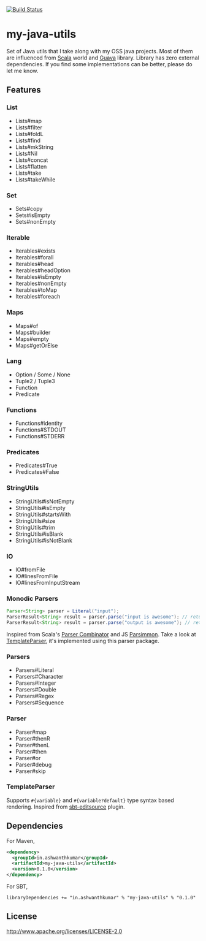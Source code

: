 [![Build Status](https://snap-ci.com/ashwanthkumar/my-java-utils/branch/master/build_image)](https://snap-ci.com/ashwanthkumar/my-java-utils/branch/master)

# my-java-utils
Set of Java utils that I take along with my OSS java projects. Most of them are influenced from [Scala](http://scala-lang.org/) world and [Guava](https://github.com/google/guava) library. Library has zero external dependencies. If you find some implementations can be better, please do let me know.

## Features
### List
- Lists#map
- Lists#filter
- Lists#foldL
- Lists#find
- Lists#mkString
- Lists#Nil
- Lists#concat
- Lists#flatten
- Lists#take
- Lists#takeWhile

### Set
- Sets#copy
- Sets#isEmpty
- Sets#nonEmpty

### Iterable
- Iterables#exists
- Iterables#forall
- Iterables#head
- Iterables#headOption
- Iterables#isEmpty
- Iterables#nonEmpty
- Iterables#toMap
- Iterables#foreach

### Maps
- Maps#of
- Maps#builder
- Maps#empty
- Maps#getOrElse

### Lang
- Option / Some / None
- Tuple2 / Tuple3
- Function
- Predicate

### Functions
- Functions#identity
- Functions#STDOUT
- Functions#STDERR

### Predicates
- Predicates#True
- Predicates#False

### StringUtils
- StringUtils#isNotEmpty
- StringUtils#isEmpty
- StringUtils#startsWith
- StringUtils#size
- StringUtils#trim
- StringUtils#isBlank
- StringUtils#isNotBlank

### IO
- IO#fromFile
- IO#linesFromFile
- IO#linesFromInputStream

### Monodic Parsers
```java
Parser<String> parser = Literal("input");
ParserResult<String> result = parser.parse("input is awesome"); // returns Success<String>
ParserResult<String> result = parser.parse("output is awesome"); // returns Failure<String>
```

Inspired from Scala's [Parser Combinator](https://github.com/scala/scala-parser-combinators) and JS [Parsimmon](https://github.com/jneen/parsimmon).
Take a look at [TemplateParser](https://github.com/ashwanthkumar/my-java-utils/blob/master/src/main/java/in/ashwanthkumar/utils/template/TemplateParser.java), it's implemented using this parser package.

### Parsers
- Parsers#Literal
- Parsers#Character
- Parsers#Integer
- Parsers#Double
- Parsers#Regex
- Parsers#Sequence

### Parser
- Parser#map
- Parser#thenR
- Parser#thenL
- Parser#then
- Parser#or
- Parser#debug
- Parser#skip

### TemplateParser
Supports `#{variable}` and `#{variable?default}` type syntax based rendering. Inspired from [sbt-editsource](http://software.clapper.org/sbt-editsource/#variables) plugin.

## Dependencies

For Maven,
```xml
<dependency>
  <groupId>in.ashwanthkumar</groupId>
  <artifactId>my-java-utils</artifactId>
  <version>0.1.0</version>
</dependency>
```

For SBT,
```
libraryDependencies += "in.ashwanthkumar" % "my-java-utils" % "0.1.0"
```

## License
http://www.apache.org/licenses/LICENSE-2.0
